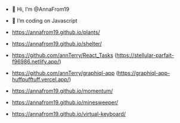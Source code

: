 - 👋 Hi, I’m @AnnaFrom19
- 👀 I’m coding on Javascript

- https://annafrom19.github.io/plants/
- https://annafrom19.github.io/shelter/
- https://github.com/annTerry/React_Tasks (https://stellular-parfait-f96986.netlify.app/)
- https://github.com/annTerry/graphiql-app (https://graphiql-app-huffpufftuff.vercel.app/)
- https://annafrom19.github.io/momentum/
- https://annafrom19.github.io/minesweeper/
- https://annafrom19.github.io/virtual-keyboard/
